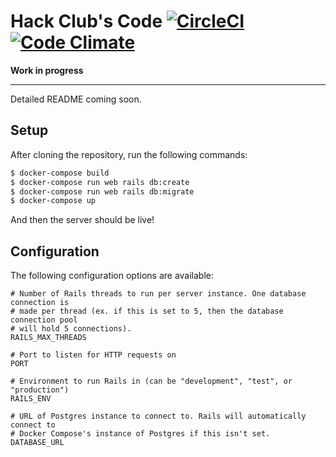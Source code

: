 # Hack Club's Code [![CircleCI](https://circleci.com/gh/hackclub/code.svg?style=shield)](https://circleci.com/gh/hackclub/code) [![Code Climate](https://codeclimate.com/github/hackclub/code/badges/gpa.svg)](https://codeclimate.com/github/hackclub/code)

**Work in progress**

---

Detailed README coming soon.

## Setup

After cloning the repository, run the following commands:

```sh
$ docker-compose build
$ docker-compose run web rails db:create
$ docker-compose run web rails db:migrate
$ docker-compose up
```

And then the server should be live!

## Configuration

The following configuration options are available:

```
# Number of Rails threads to run per server instance. One database connection is
# made per thread (ex. if this is set to 5, then the database connection pool
# will hold 5 connections).
RAILS_MAX_THREADS

# Port to listen for HTTP requests on
PORT

# Environment to run Rails in (can be "development", "test", or "production")
RAILS_ENV

# URL of Postgres instance to connect to. Rails will automatically connect to
# Docker Compose's instance of Postgres if this isn't set.
DATABASE_URL
```
